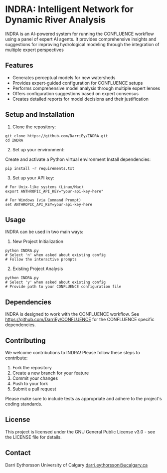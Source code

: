 # INDRA: Intelligent Network for Dynamic River Analysis

INDRA is an AI-powered system for running the CONFLUENCE workflow using a panel of expert AI agents. It provides comprehensive insights and suggestions for improving hydrological modeling through the integration of multiple expert perspectives
## Features

- Generates perceptual models for new watersheds
- Provides expert-guided configuration for CONFLUENCE setups
- Performs comprehensive model analysis through multiple expert lenses
- Offers configuration suggestions based on expert consensus
- Creates detailed reports for model decisions and their justification

## Setup and Installation

1. Clone the repository:
```
git clone https://github.com/DarriEy/INDRA.git
cd INDRA
```

2. Set up your environment:


Create and activate a Python virtual environment
Install dependencies:
```
pip install -r requirements.txt
```

3. Set up your API key:
```
# For Unix-like systems (Linux/Mac) 
export ANTHROPIC_API_KEY="your-api-key-here"

# For Windows (via Command Prompt)
set ANTHROPIC_API_KEY=your-api-key-here
```

## Usage
INDRA can be used in two main ways:

1. New Project Initialization
```
python INDRA.py
# Select 'n' when asked about existing config
# Follow the interactive prompts
```

2. Existing Project Analysis
```
python INDRA.py
# Select 'y' when asked about existing config
# Provide path to your CONFLUENCE configuration file
```

## Dependencies

INDRA is designed to work with the CONFLUENCE workflow. 
See https://github.com/DarriEy/CONFLUENCE for the CONFLUENCE specific dependencies.

## Contributing

We welcome contributions to INDRA! Please follow these steps to contribute:

1. Fork the repository
2. Create a new branch for your feature
3. Commit your changes
4. Push to your fork
5. Submit a pull request

Please make sure to include tests as appropriate and adhere to the project's coding standards.

## License

This project is licensed under the GNU General Public License v3.0 - see the LICENSE file for details.


## Contact

Darri Eythorsson
University of Calgary
darri.eythorsson@ucalgary.ca

